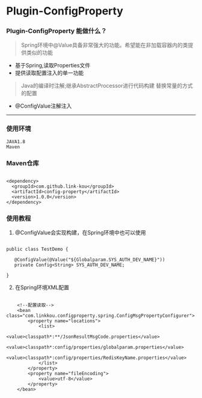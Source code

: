 # Plugin-ConfigProperty

### Plugin-ConfigProperty 能做什么？

> Spring环境中@Value具备非常强大的功能。希望能在非加载容器内的类提供类似的功能

- 基于Spring,读取Properties文件
- 提供读取配置注入的单一功能

> Java的编译时注解;继承AbstractProcessor进行代码构建
> 替换常量的方式的配置

- @ConfigValue注解注入

---
### 使用环境

    JAVA1.8
    Maven
    
### Maven仓库

 ```xml：

 <dependency>
   <groupId>com.github.link-kou</groupId>
   <artifactId>config-property</artifactId>
   <version>1.0.0</version>
 </dependency>

 ```    
    
### 使用教程

1. @ConfigValue会实现构建，在Spring环境中也可以使用

```java：

public class TestDemo {

   @ConfigValue(@Value("${Globalparam.SYS_AUTH_DEV_NAME}"))
   private Config<String> SYS_AUTH_DEV_NAME;

}

```
2. 在Spring环境XML配置

```xml：

    <!--配置读取-->
    <bean class="com.linkkou.configproperty.spring.ConfigMsgPropertyConfigurer">
        <property name="locations">
            <list>
                <value>classpath*:**/JsonResultMsgCode.properties</value>
                <value>classpath*:config/properties/globalparam.properties</value>
                <value>classpath*:config/properties/RedisKeyName.properties</value>
            </list>
        </property>
        <property name="fileEncoding">
            <value>utf-8</value>
        </property>
    </bean> 
            
```